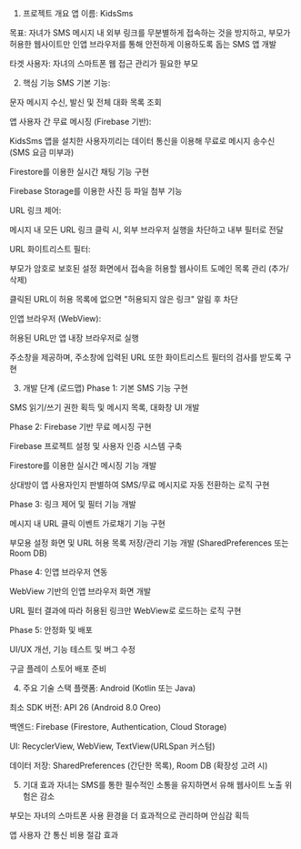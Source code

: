 1. 프로젝트 개요
   앱 이름: KidsSms

목표: 자녀가 SMS 메시지 내 외부 링크를 무분별하게 접속하는 것을 방지하고, 부모가 허용한 웹사이트만 인앱 브라우저를 통해 안전하게 이용하도록 돕는 SMS 앱 개발

타겟 사용자: 자녀의 스마트폰 웹 접근 관리가 필요한 부모

2. 핵심 기능
   SMS 기본 기능:

문자 메시지 수신, 발신 및 전체 대화 목록 조회

앱 사용자 간 무료 메시징 (Firebase 기반):

KidsSms 앱을 설치한 사용자끼리는 데이터 통신을 이용해 무료로 메시지 송수신 (SMS 요금 미부과)

Firestore를 이용한 실시간 채팅 기능 구현

Firebase Storage를 이용한 사진 등 파일 첨부 기능

URL 링크 제어:

메시지 내 모든 URL 링크 클릭 시, 외부 브라우저 실행을 차단하고 내부 필터로 전달

URL 화이트리스트 필터:

부모가 암호로 보호된 설정 화면에서 접속을 허용할 웹사이트 도메인 목록 관리 (추가/삭제)

클릭된 URL이 허용 목록에 없으면 "허용되지 않은 링크" 알림 후 차단

인앱 브라우저 (WebView):

허용된 URL만 앱 내장 브라우저로 실행

주소창을 제공하며, 주소창에 입력된 URL 또한 화이트리스트 필터의 검사를 받도록 구현

3. 개발 단계 (로드맵)
   Phase 1: 기본 SMS 기능 구현

SMS 읽기/쓰기 권한 획득 및 메시지 목록, 대화창 UI 개발

Phase 2: Firebase 기반 무료 메시징 구현

Firebase 프로젝트 설정 및 사용자 인증 시스템 구축

Firestore를 이용한 실시간 메시징 기능 개발

상대방이 앱 사용자인지 판별하여 SMS/무료 메시지로 자동 전환하는 로직 구현

Phase 3: 링크 제어 및 필터 기능 개발

메시지 내 URL 클릭 이벤트 가로채기 기능 구현

부모용 설정 화면 및 URL 허용 목록 저장/관리 기능 개발 (SharedPreferences 또는 Room DB)

Phase 4: 인앱 브라우저 연동

WebView 기반의 인앱 브라우저 화면 개발

URL 필터 결과에 따라 허용된 링크만 WebView로 로드하는 로직 구현

Phase 5: 안정화 및 배포

UI/UX 개선, 기능 테스트 및 버그 수정

구글 플레이 스토어 배포 준비

4. 주요 기술 스택
   플랫폼: Android (Kotlin 또는 Java)

최소 SDK 버전: API 26 (Android 8.0 Oreo)

백엔드: Firebase (Firestore, Authentication, Cloud Storage)

UI: RecyclerView, WebView, TextView(URLSpan 커스텀)

데이터 저장: SharedPreferences (간단한 목록), Room DB (확장성 고려 시)

5. 기대 효과
   자녀는 SMS를 통한 필수적인 소통을 유지하면서 유해 웹사이트 노출 위험은 감소

부모는 자녀의 스마트폰 사용 환경을 더 효과적으로 관리하며 안심감 획득

앱 사용자 간 통신 비용 절감 효과